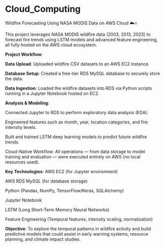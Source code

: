 # Cloud_Computing
Wildfire Forecasting Using NASA MODIS Data on AWS Cloud ☁️🔥

This project leverages NASA MODIS wildfire data (2003, 2013, 2023) to forecast fire trends using LSTM models and advanced feature engineering, all fully hosted on the AWS cloud ecosystem.

**Project Workflow**:

**Data Upload**: Uploaded wildfire CSV datasets to an AWS EC2 instance.

**Database Setup**: Created a free-tier RDS MySQL database to securely store the data.

**Data Ingestion**: Loaded the wildfire datasets into RDS via Python scripts running in a Jupyter Notebook hosted on EC2.

**Analysis & Modeling**:

Connected Jupyter to RDS to perform exploratory data analysis (EDA).

Engineered features such as month, year, location categories, and fire intensity levels.

Built and trained LSTM deep learning models to predict future wildfire trends.

Cloud-Native Workflow: All operations — from data storage to model training and evaluation — were executed entirely on AWS (no local resources used).

**Key Technologies**:
AWS EC2 (for Jupyter environment)

AWS RDS MySQL (for database storage)

Python (Pandas, NumPy, TensorFlow/Keras, SQLAlchemy)

Jupyter Notebook

LSTM (Long Short-Term Memory Neural Networks)

Feature Engineering (Temporal features, intensity scaling, normalization)

**Objective**:
To explore the temporal patterns in wildfire activity and build predictive models that could assist in early warning systems, resource planning, and climate impact studies.
